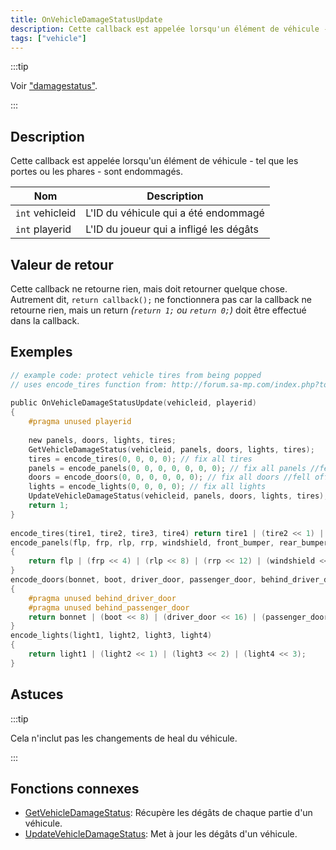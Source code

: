 ```yaml
---
title: OnVehicleDamageStatusUpdate
description: Cette callback est appelée lorsqu'un élément de véhicule - tel que les portes ou les phares - sont endommagés.
tags: ["vehicle"]
---
```


<VersionWarn name='callback' version='SA-MP 0.3a' />

:::tip

Voir ["damagestatus"](../resources/damagestatus).

:::

## Description

Cette callback est appelée lorsqu'un élément de véhicule - tel que les portes ou les phares - sont endommagés.

| Nom             | Description                             |
| --------------- | --------------------------------------- |
| `int` vehicleid | L'ID du véhicule qui a été endommagé    |
| `int` playerid  | L'ID du joueur qui a infligé les dégâts |

## Valeur de retour

Cette callback ne retourne rien, mais doit retourner quelque chose. Autrement dit, `return callback();` ne fonctionnera pas car la callback ne retourne rien, mais un return _(`return 1;` ou `return 0;`)_ doit être effectué dans la callback.

## Exemples

```c
// example code: protect vehicle tires from being popped
// uses encode_tires function from: http://forum.sa-mp.com/index.php?topic=161491.msg960040#msg960040
 
public OnVehicleDamageStatusUpdate(vehicleid, playerid)
{
    #pragma unused playerid
 
    new panels, doors, lights, tires;	
    GetVehicleDamageStatus(vehicleid, panels, doors, lights, tires);
    tires = encode_tires(0, 0, 0, 0); // fix all tires
    panels = encode_panels(0, 0, 0, 0, 0, 0, 0); // fix all panels //fell off - (3, 3, 3, 3, 3, 3, 3)
    doors = encode_doors(0, 0, 0, 0, 0, 0); // fix all doors //fell off - (4, 4, 4, 4, 0, 0)
    lights = encode_lights(0, 0, 0, 0); // fix all lights
    UpdateVehicleDamageStatus(vehicleid, panels, doors, lights, tires);
    return 1;	
}
 
encode_tires(tire1, tire2, tire3, tire4) return tire1 | (tire2 << 1) | (tire3 << 2) | (tire4 << 3);
encode_panels(flp, frp, rlp, rrp, windshield, front_bumper, rear_bumper)
{
    return flp | (frp << 4) | (rlp << 8) | (rrp << 12) | (windshield << 16) | (front_bumper << 20) | (rear_bumper << 24);
}
encode_doors(bonnet, boot, driver_door, passenger_door, behind_driver_door, behind_passenger_door)
{
    #pragma unused behind_driver_door
    #pragma unused behind_passenger_door
    return bonnet | (boot << 8) | (driver_door << 16) | (passenger_door << 24);
}
encode_lights(light1, light2, light3, light4)
{
    return light1 | (light2 << 1) | (light3 << 2) | (light4 << 3);
}
```

## Astuces

:::tip

Cela n'inclut pas les changements de heal du véhicule.

:::

## Fonctions connexes

- [GetVehicleDamageStatus](../functions/GetVehicleDamageStatus): Récupère les dégâts de chaque partie d'un véhicule.
- [UpdateVehicleDamageStatus](../functions/UpdateVehicleDamageStatus): Met à jour les dégâts d'un véhicule.

